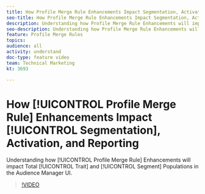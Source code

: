 ```yaml
---
title: How Profile Merge Rule Enhancements Impact Segmentation, Activation, and Reporting
seo-title: How Profile Merge Rule Enhancements Impact Segmentation, Activation, and Reporting in Adobe Audience Manager.
description: Understanding how Profile Merge Rule Enhancements will impact Total Trait and Segment Populations in the Audience Manager UI
seo-description: Understanding how Profile Merge Rule Enhancements will impact Total Trait and Segment Populations in the Adobe Audience Manager UI
feature: Profile Merge Rules
topics: 
audience: all
activity: understand
doc-type: feature video
team: Technical Marketing
kt: 3693

---
```


# How [!UICONTROL Profile Merge Rule] Enhancements Impact [!UICONTROL Segmentation], Activation, and Reporting

Understanding how [!UICONTROL Profile Merge Rule] Enhancements will impact Total [!UICONTROL Trait] and [!UICONTROL Segment] Populations in the Audience Manager UI.

>[!VIDEO](https://video.tv.adobe.com/v/28972/?quality=12)

